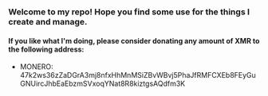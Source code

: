 
### Welcome to my repo! Hope you find some use for the things I create and manage. 
#### If you like what I'm doing, please consider donating any amount of XMR to the following address: 
 - MONERO: 47k2ws36zZaDGrA3mj8nfxHhMnMSiZBvWBvj5PhaJfRMFCXEb8FEyGuGNUircJhbEaEbzmSVxoqYNat8R8kiztgsAQdfm3K
 
<!--
**kz6fittycent/kz6fittycent** is a ✨ _special_ ✨ repository because its `README.md` (this file) appears on your GitHub profile.

Here are some ideas to get you started:

- 🔭 I’m currently working on ...
- 🌱 I’m currently learning ...
- 👯 I’m looking to collaborate on ...
- 🤔 I’m looking for help with ...
- 💬 Ask me about ...
- 📫 How to reach me: ...
- 😄 Pronouns: ...
- ⚡ Fun fact: ...
-->
